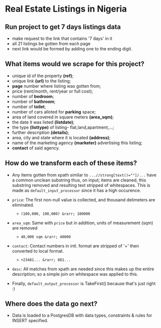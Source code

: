 # Real Estate Listings in Nigeria

## Run project to get 7 days listings data
- make request to the link that contains '7 days' in it
- all 21 listings be gotten from each page
- next link would be formed by adding one to the ending digit.

## What items would we scrape for this project?
- unique id of the property **(ref)**;
- unique link **(url)** to the listing;
- **page** number where listing was gotten from;
- price (rent/month, rent/year or full cost);
- number of **bedroom**;
- number of **bathroom**;
- number of **toilet**;
- number of cars alloted for **parking** space;
- area of land covered in square meters **(area_sqm)**;
- the date it was listed **(listdate)**;
- the type **(listtype)** of listing- flat,land,apartment,...;
- further description **(details)**;
- area, city and state where it is located **(address)**;
- name of the marketing agency **(marketer)** advertising this listing;
- **contact** of said agency.

## How do we transform each of these items?
- Any items gotten from xpath similar to `...//strong[text()=""]/...` have a common unclean substring thus, on input; items are cleaned, this substring removed and resulting text stripped of whitespaces. This is made as `default_input_processor` since it has a high occurence.

- `price`: The first non-null value is collected, and thousand delimeters are eliminated.

        > (100,000, 100,000) &rarr; 100000

- `area_sqm`: Same with `price` but in addition, units of measurement (sqm) are removed

        > 40,000 sqm &rarr; 40000

- `contact`: Contact numbers in intl. format are stripped of '+' then converted to local format.

        > +23481... &rarr; 081...

- `desc`: All matches from xpath are needed since this makes up the entire description; so a simple join on whitespace was applied to this.

- Finally, `default_output_processor` is TakeFirst() because that's just right :)


## Where does the data go next?

- Data is loaded to a PostgresDB with data types, constraints & rules for INSERT specified.
